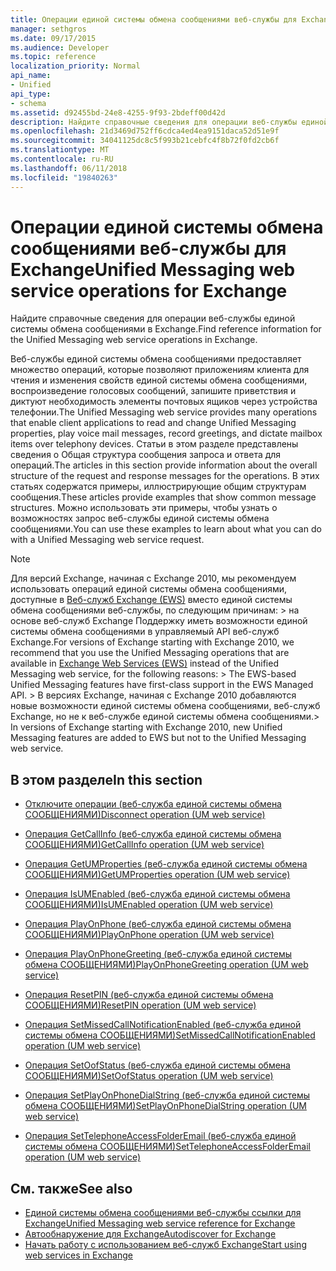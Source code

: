 ```yaml
---
title: Операции единой системы обмена сообщениями веб-службы для Exchange
manager: sethgros
ms.date: 09/17/2015
ms.audience: Developer
ms.topic: reference
localization_priority: Normal
api_name:
- Unified
api_type:
- schema
ms.assetid: d92455bd-24e8-4255-9f93-2bdeff00d42d
description: Найдите справочные сведения для операции веб-службы единой системы обмена сообщениями в Exchange.
ms.openlocfilehash: 21d3469d752ff6cdca4ed4ea9151daca52d51e9f
ms.sourcegitcommit: 34041125dc8c5f993b21cebfc4f8b72f0fd2cb6f
ms.translationtype: MT
ms.contentlocale: ru-RU
ms.lasthandoff: 06/11/2018
ms.locfileid: "19840263"
---
```

# <a name="unified-messaging-web-service-operations-for-exchange"></a><span data-ttu-id="b4360-103">Операции единой системы обмена сообщениями веб-службы для Exchange</span><span class="sxs-lookup"><span data-stu-id="b4360-103">Unified Messaging web service operations for Exchange</span></span>

<span data-ttu-id="b4360-104">Найдите справочные сведения для операции веб-службы единой системы обмена сообщениями в Exchange.</span><span class="sxs-lookup"><span data-stu-id="b4360-104">Find reference information for the Unified Messaging web service operations in Exchange.</span></span>
  
<span data-ttu-id="b4360-105">Веб-службы единой системы обмена сообщениями предоставляет множество операций, которые позволяют приложениям клиента для чтения и изменения свойств единой системы обмена сообщениями, воспроизведение голосовых сообщений, запишите приветствия и диктуют необходимость элементы почтовых ящиков через устройства телефонии.</span><span class="sxs-lookup"><span data-stu-id="b4360-105">The Unified Messaging web service provides many operations that enable client applications to read and change Unified Messaging properties, play voice mail messages, record greetings, and dictate mailbox items over telephony devices.</span></span> <span data-ttu-id="b4360-106">Статьи в этом разделе представлены сведения о Общая структура сообщения запроса и ответа для операций.</span><span class="sxs-lookup"><span data-stu-id="b4360-106">The articles in this section provide information about the overall structure of the request and response messages for the operations.</span></span> <span data-ttu-id="b4360-107">В этих статьях содержатся примеры, иллюстрирующие общим структурам сообщения.</span><span class="sxs-lookup"><span data-stu-id="b4360-107">These articles provide examples that show common message structures.</span></span> <span data-ttu-id="b4360-108">Можно использовать эти примеры, чтобы узнать о возможностях запрос веб-службы единой системы обмена сообщениями.</span><span class="sxs-lookup"><span data-stu-id="b4360-108">You can use these examples to learn about what you can do with a Unified Messaging web service request.</span></span>
  
> [!NOTE]
>  <span data-ttu-id="b4360-109">Для версий Exchange, начиная с Exchange 2010, мы рекомендуем использовать операций единой системы обмена сообщениями, доступные в [Веб-служб Exchange (EWS)](http://msdn.microsoft.com/library/60285497-0c4e-4e51-84e1-34dd6d89a5d8%28Office.15%29.aspx) вместо единой системы обмена сообщениями веб-службы, по следующим причинам: > на основе веб-служб Exchange Поддержку иметь возможности единой системы обмена сообщениями в управляемый API веб-служб Exchange.</span><span class="sxs-lookup"><span data-stu-id="b4360-109">For versions of Exchange starting with Exchange 2010, we recommend that you use the Unified Messaging operations that are available in [Exchange Web Services (EWS)](http://msdn.microsoft.com/library/60285497-0c4e-4e51-84e1-34dd6d89a5d8%28Office.15%29.aspx) instead of the Unified Messaging web service, for the following reasons: >  The EWS-based Unified Messaging features have first-class support in the EWS Managed API.</span></span> <span data-ttu-id="b4360-110">> В версиях Exchange, начиная с Exchange 2010 добавляются новые возможности единой системы обмена сообщениями, веб-служб Exchange, но не к веб-службе единой системы обмена сообщениями.</span><span class="sxs-lookup"><span data-stu-id="b4360-110">>  In versions of Exchange starting with Exchange 2010, new Unified Messaging features are added to EWS but not to the Unified Messaging web service.</span></span> 
  
## <a name="in-this-section"></a><span data-ttu-id="b4360-111">В этом разделе</span><span class="sxs-lookup"><span data-stu-id="b4360-111">In this section</span></span>
<span data-ttu-id="b4360-112"><a name="bk_InThisSection"> </a></span><span class="sxs-lookup"><span data-stu-id="b4360-112"></span></span>

- [<span data-ttu-id="b4360-113">Отключите операции (веб-служба единой системы обмена СООБЩЕНИЯМИ)</span><span class="sxs-lookup"><span data-stu-id="b4360-113">Disconnect operation (UM web service)</span></span>](disconnect-operation-um-web-service.md)
    
- [<span data-ttu-id="b4360-114">Операция GetCallInfo (веб-служба единой системы обмена СООБЩЕНИЯМИ)</span><span class="sxs-lookup"><span data-stu-id="b4360-114">GetCallInfo operation (UM web service)</span></span>](getcallinfo-operation-um-web-service.md)
    
- [<span data-ttu-id="b4360-115">Операция GetUMProperties (веб-служба единой системы обмена СООБЩЕНИЯМИ)</span><span class="sxs-lookup"><span data-stu-id="b4360-115">GetUMProperties operation (UM web service)</span></span>](getumproperties-operation-um-web-service.md)
    
- [<span data-ttu-id="b4360-116">Операция IsUMEnabled (веб-служба единой системы обмена СООБЩЕНИЯМИ)</span><span class="sxs-lookup"><span data-stu-id="b4360-116">IsUMEnabled operation (UM web service)</span></span>](isumenabled-operation-um-web-service.md)
    
- [<span data-ttu-id="b4360-117">Операция PlayOnPhone (веб-служба единой системы обмена СООБЩЕНИЯМИ)</span><span class="sxs-lookup"><span data-stu-id="b4360-117">PlayOnPhone operation (UM web service)</span></span>](playonphone-operation-um-web-service.md)
    
- [<span data-ttu-id="b4360-118">Операция PlayOnPhoneGreeting (веб-служба единой системы обмена СООБЩЕНИЯМИ)</span><span class="sxs-lookup"><span data-stu-id="b4360-118">PlayOnPhoneGreeting operation (UM web service)</span></span>](playonphonegreeting-operation-um-web-service.md)
    
- [<span data-ttu-id="b4360-119">Операция ResetPIN (веб-служба единой системы обмена СООБЩЕНИЯМИ)</span><span class="sxs-lookup"><span data-stu-id="b4360-119">ResetPIN operation (UM web service)</span></span>](resetpin-operation-um-web-service.md)
    
- [<span data-ttu-id="b4360-120">Операция SetMissedCallNotificationEnabled (веб-служба единой системы обмена СООБЩЕНИЯМИ)</span><span class="sxs-lookup"><span data-stu-id="b4360-120">SetMissedCallNotificationEnabled operation (UM web service)</span></span>](setmissedcallnotificationenabled-operation-um-web-service.md)
    
- [<span data-ttu-id="b4360-121">Операция SetOofStatus (веб-служба единой системы обмена СООБЩЕНИЯМИ)</span><span class="sxs-lookup"><span data-stu-id="b4360-121">SetOofStatus operation (UM web service)</span></span>](setoofstatus-operation-um-web-service.md)
    
- [<span data-ttu-id="b4360-122">Операция SetPlayOnPhoneDialString (веб-служба единой системы обмена СООБЩЕНИЯМИ)</span><span class="sxs-lookup"><span data-stu-id="b4360-122">SetPlayOnPhoneDialString operation (UM web service)</span></span>](setplayonphonedialstring-operation-um-web-service.md)
    
- [<span data-ttu-id="b4360-123">Операция SetTelephoneAccessFolderEmail (веб-служба единой системы обмена СООБЩЕНИЯМИ)</span><span class="sxs-lookup"><span data-stu-id="b4360-123">SetTelephoneAccessFolderEmail operation (UM web service)</span></span>](settelephoneaccessfolderemail-operation-um-web-service.md)
    
## <a name="see-also"></a><span data-ttu-id="b4360-124">См. также</span><span class="sxs-lookup"><span data-stu-id="b4360-124">See also</span></span>

- [<span data-ttu-id="b4360-125">Единой системы обмена сообщениями веб-службы ссылки для Exchange</span><span class="sxs-lookup"><span data-stu-id="b4360-125">Unified Messaging web service reference for Exchange</span></span>](unified-messaging-web-service-reference-for-exchange.md)
- [<span data-ttu-id="b4360-126">Автообнаружение для Exchange</span><span class="sxs-lookup"><span data-stu-id="b4360-126">Autodiscover for Exchange</span></span>](../exchange-web-services/autodiscover-for-exchange.md)
- [<span data-ttu-id="b4360-127">Начать работу с использованием веб-служб Exchange</span><span class="sxs-lookup"><span data-stu-id="b4360-127">Start using web services in Exchange</span></span>](../exchange-web-services/start-using-web-services-in-exchange.md)
    

